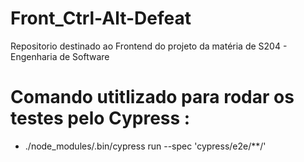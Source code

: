 # Front_Ctrl-Alt-Defeat

Repositorio destinado ao Frontend do projeto da matéria de S204 - Engenharia de Software


# Comando utitlizado para rodar os testes pelo Cypress :

  - ./node_modules/.bin/cypress run --spec 'cypress/e2e/**/'
